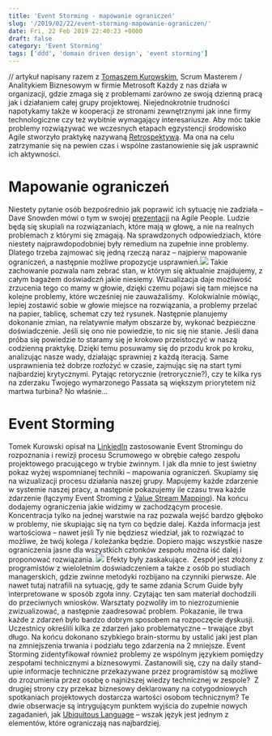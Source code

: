```yaml
---
title: 'Event Storming - mapowanie ograniczeń'
slug: '/2019/02/22/event-storming-mapowanie-ograniczen/'
date: Fri, 22 Feb 2019 22:40:23 +0000
draft: false
category: 'Event Storming'
tags: ['ddd', 'domain driven design', 'event storming']
---
```


// artykuł napisany razem z [Tomaszem Kurowskim](https://www.linkedin.com/in/tomasz-kurowski/), Scrum Masterem / Analitykiem Biznesowym w firmie Metrosoft Każdy z nas działa w organizacji, gdzie zmaga się z problemami zarówno ze swoją dzienną pracą jak i działaniem całej grupy projektowej. Niejednokrotnie trudności napotykamy także w kooperacji ze stronami zewnętrznymi jak inne firmy technologiczne czy też wybitnie wymagający interesariusze. Aby móc takie problemy rozwiązywać we wczesnych etapach egzystencji środowisko Agile stworzyło praktykę nazywaną [Retrospektywą](http://www.scrumdo.pl/2014/12/efektywna-retrospektywa-sprintu.html). Ma ona na celu zatrzymanie się na pewien czas i wspólne zastanowienie się jak usprawnić ich aktywności.

Mapowanie ograniczeń
====================

Niestety pytanie osób bezpośrednio jak poprawić ich sytuację nie zadziała – Dave Snowden mówi o tym w swojej [prezentacji](https://youtu.be/4o_TnYmDHsg?t=2485) na Agile People. Ludzie będą się skupiali na rozwiązaniach, które mają w głowę, a nie na realnych problemach z którymi się zmagają. Na sprawdzonych odpowiedziach, które niestety najprawdopodobniej były remedium na zupełnie inne problemy. Dlatego trzeba zajmować się jedną rzeczą naraz – najpierw mapowanie ograniczeń, a następnie możliwe propozycje usprawnień.[![](https://radekmaziarka.pl/wp-content/uploads/2019/02/mapping-constraints.jpg)](https://www.youtube.com/watch?v=4o_TnYmDHsg&feature=youtu.be&t=2485) Takie zachowanie pozwala nam zebrać stan, w którym się aktualnie znajdujemy, z całym bagażem doświadczń jakie niesiemy. Wizualizacja daje możliwość zrzucenia tego co mamy w głowie, dzięki czemu pojawi się tam miejsce na kolejne problemy, które wcześniej nie zauważaliśmy.  Kolokwialnie mówiąc, lepiej zostawić sobie w głowie miejsce na rozwiązania, a problemy przelać na papier, tablicę, schemat czy też rysunek. Następnie planujemy dokonanie zmian, na relatywnie małym obszarze by, wykonać bezpieczne doświadczenie. Jeśli się ono nie powiedzie, to nic się nie stanie. Jeśli dana próba się powiedzie to staramy się je krokowo przeistoczyć w naszą codzienną praktykę. Dzięki temu posuwamy się do przodu krok po kroku, analizując nasze wady, działając sprawniej z każdą iteracją. Same usprawnienia też dobrze rozłożyć w czasie, zajmując się na start tymi najbardziej krytycznymi. Pytając retorycznie (retrorycznie?), czy te kilka rys na zderzaku Twojego wymarzonego Passata są większym priorytetem niż martwa turbina? No właśnie...

Event Storming
==============

Tomek Kurowski opisał na [LinkiedIn](https://www.linkedin.com/feed/update/urn:li:activity:6504609931918864384) zastosowanie Event Stromingu do rozpoznania i rewizji procesu Scrumowego w obrębie całego zespołu projektowego pracującego w trybie zwinnym. I jak dla mnie to jest świetny pokaz wyżej wspomnianej techniki – mapowania ograniczeń. Skupiamy się na wizualizacji procesu działania naszej grupy. Mapujemy każde zdarzenie w systemie naszej pracy, a następnie pokazujemy ile czasu trwa każde zdarzenie (łączymy Event Stroming z [Value Stream Mapping](https://en.wikipedia.org/wiki/Value_stream_mapping)). Na końcu dodajemy ograniczenia jakie widzimy w zachodzącym procesie. Koncentracja tylko na jednej warstwie na raz pozwala wejść bardzo głęboko w problemy, nie skupiając się na tym co będzie dalej. Każda informacja jest wartościowa – nawet jeśli Ty nie będziesz wiedział, jak to rozwiązać to możliwe, że twój kolega / koleżanka będzie. Dopiero mając wszystkie nasze ograniczenia jasne dla wszystkich członków zespołu można iść dalej i proponować rozwiązania. [![](https://radekmaziarka.pl/wp-content/uploads/2019/02/0-1-1024x620.jpg)](https://radekmaziarka.pl/wp-content/uploads/2019/02/0-1.jpg) Efekty były zaskakujące.  Zespół jest złożony z programistów z wieloletnim doświadczeniem a także z osób po studiach managerskich, gdzie zwinne metodyki rozbijano na czynniki pierwsze. Ale nawet tutaj natrafili na sytuację, gdy te same zdania Scrum Guide były interpretowane w sposób zgoła inny. Czytając ten sam materiał dochodzili do przeciwnych wniosków. Warsztaty pozwoliły im to niezrozumienie zwizualizować, a następnie zaadresować problem. Pokazanie, ile trwa każde z zdarzeń było bardzo dobrym sposobem na rozpoczęcie dyskusji. Uczestnicy określili kilka ze zdarzeń jako problematyczne – trwające zbyt długo. Na końcu dokonano szybkiego brain-stormu by ustalić jaki jest plan na zmniejszenia trwania i podziału tego zdarzenia na 2 mniejsze. Event Storming zidentyfikował również problemy ze wspólnym językiem pomiędzy zespołami technicznymi a biznesowymi. Zastanowili się, czy na daily stand-upie informacje techniczne przekazywane przez programistów są możliwe do zrozumienia przez osobę o najniższej wiedzy technicznej w zespole?  Z drugiej strony czy przekaz biznesowy deklarowany na cotygodniowych spotkaniach projektowych dostarcza wartości osobom technicznym? Te dwie obserwacje są intrygującym punktem wyjścia do zupełnie nowych zagadanień, jak [Ubiquitous Language](https://dddunveiled.wordpress.com/2016/03/29/ubiquitous-language-czyli-dlaczego-nie-lubie-kubusia-puchatka/) – wszak język jest jednym z elementów, które ograniczają nas najbardziej.